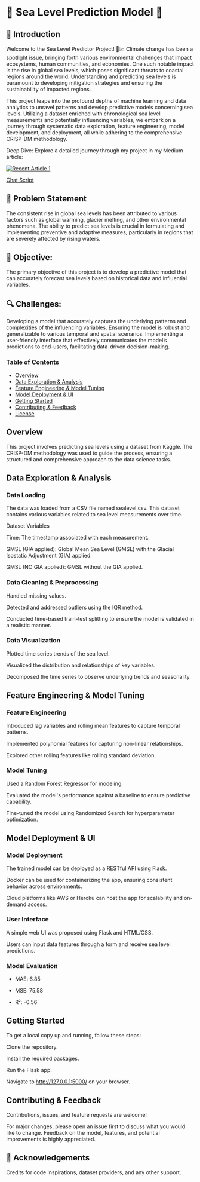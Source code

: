 # 🌊 Sea Level Prediction Model 🌊

## 🚀 Introduction

Welcome to the Sea Level Predictor Project! 🌊📈 Climate change has been a spotlight issue, bringing forth various environmental challenges that impact ecosystems, human communities, and economies. One such notable impact is the rise in global sea levels, which poses significant threats to coastal regions around the world. Understanding and predicting sea levels is paramount to developing mitigation strategies and ensuring the sustainability of impacted regions.

This project leaps into the profound depths of machine learning and data analytics to unravel patterns and develop predictive models concerning sea levels. Utilizing a dataset enriched with chronological sea level measurements and potentially influencing variables, we embark on a journey through systematic data exploration, feature engineering, model development, and deployment, all while adhering to the comprehensive CRISP-DM methodology.

Deep Dive: Explore a detailed journey through my project in my Medium article: 

<!-- [Rising Tides, Sinking Cities: A Data-Driven Dive into Predicting Sea Levels](https://medium.com/@sidsanc4998/rising-tides-sinking-cities-a-data-driven-dive-into-predicting-sea-levels-b50803dfca59)-->

<a target="_blank" href="https://github-readme-medium-recent-article.vercel.app/medium/@sidsanc4998/1"><img src="https://github-readme-medium-recent-article.vercel.app/medium/@sidsanc4998/1" alt="Recent Article 1"> 

[Chat Script](https://chat.openai.com/share/8e258e77-5313-4058-a99b-37b52f6353c8)

## 🧐 Problem Statement

The consistent rise in global sea levels has been attributed to various factors such as global warming, glacier melting, and other environmental phenomena. The ability to predict sea levels is crucial in formulating and implementing preventive and adaptive measures, particularly in regions that are severely affected by rising waters.

## 🎯 Objective: 
The primary objective of this project is to develop a predictive model that can accurately forecast sea levels based on historical data and influential variables.

## 🔍 Challenges:

Developing a model that accurately captures the underlying patterns and complexities of the influencing variables.
Ensuring the model is robust and generalizable to various temporal and spatial scenarios.
Implementing a user-friendly interface that effectively communicates the model’s predictions to end-users, facilitating data-driven decision-making.

### Table of Contents

- [Overview](#overview)
- [Data Exploration & Analysis](#data-exploration--analysis)
- [Feature Engineering & Model Tuning](#feature-engineering--model-tuning)
- [Model Deployment & UI](#model-deployment--ui)
- [Getting Started](#getting-started)
- [Contributing & Feedback](#contributing--feedback)
- [License](#license)


## Overview

This project involves predicting sea levels using a dataset from Kaggle. The CRISP-DM methodology was used to guide the process, ensuring a structured and comprehensive approach to the data science tasks.

##  Data Exploration & Analysis

### Data Loading

The data was loaded from a CSV file named sealevel.csv.
This dataset contains various variables related to sea level measurements over time.

Dataset Variables

Time: The timestamp associated with each measurement.

GMSL (GIA applied): Global Mean Sea Level (GMSL) with the Glacial Isostatic Adjustment (GIA) applied.

GMSL (NO GIA applied): GMSL without the GIA applied.

### Data Cleaning & Preprocessing

Handled missing values.

Detected and addressed outliers using the IQR method.

Conducted time-based train-test splitting to ensure the model is validated in a realistic manner.

### Data Visualization
Plotted time series trends of the sea level.

Visualized the distribution and relationships of key variables.

Decomposed the time series to observe underlying trends and seasonality.

##  Feature Engineering & Model Tuning

### Feature Engineering

Introduced lag variables and rolling mean features to capture temporal patterns.

Implemented polynomial features for capturing non-linear relationships.

Explored other rolling features like rolling standard deviation.

### Model Tuning

Used a Random Forest Regressor for modeling.

Evaluated the model's performance against a baseline to ensure predictive capability.

Fine-tuned the model using Randomized Search for hyperparameter optimization.

##  Model Deployment & UI
### Model Deployment
The trained model can be deployed as a RESTful API using Flask.

Docker can be used for containerizing the app, ensuring consistent behavior across environments.

Cloud platforms like AWS or Heroku can host the app for scalability and on-demand access.

### User Interface
A simple web UI was proposed using Flask and HTML/CSS.

Users can input data features through a form and receive sea level predictions.

###  Model Evaluation
- MAE: 6.85

- MSE: 75.58

- R²: -0.56

## Getting Started
To get a local copy up and running, follow these steps:

Clone the repository.

Install the required packages.

Run the Flask app.

Navigate to http://127.0.0.1:5000/ on your browser.

## Contributing & Feedback
Contributions, issues, and feature requests are welcome!

For major changes, please open an issue first to discuss what you would like to change. Feedback on the model, features, and potential improvements is highly appreciated.


## 🙏 Acknowledgements
Credits for code inspirations, dataset providers, and any other support.
